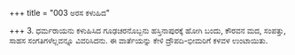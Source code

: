 +++
title = "003 ಅರಸ ಕಳುಹಿದ"

+++
3. ಧರ್ಮರಾಯನು ಕಳುಹಿಸಿದ ಗೂಢಚರನೊಬ್ಬನು ಹಸ್ತಿನಾಪುರಕ್ಕೆ ಹೋಗಿ ಬಂದು, ಕೌರವನ ಮದ, ಸಂಪತ್ತು, ಸಾಹಸ ಸಂಗತಿಗಳೆಲ್ಲವನ್ನೂ ವಿವರಿಸಿದನು. ಈ ವಾರ್ತೆಯನ್ನು ಕೇಳಿ ದ್ರೌಪದಿ-ಭೀಮರಿಗೆ ಕಳವಳ ಉಂಟಾಯಿತು.